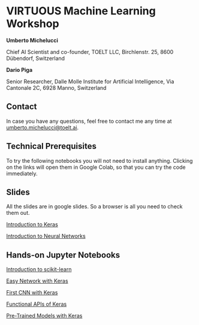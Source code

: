 # VIRTUOUS Machine Learning Workshop

**Umberto Michelucci**

Chief AI Scientist and co-founder, TOELT LLC, Birchlenstr. 25, 8600 Dübendorf, Switzerland

**Dario Piga**

Senior Researcher, Dalle Molle Institute for Artificial Intelligence, Via Cantonale 2C, 6928 Manno, Switzerland


## Contact

In case you have any questions, feel free to contact me any time at [umberto.michelucci@toelt.ai](mailto:umberto.michelucci@toelt.ai).

## Technical Prerequisites

To try the following notebooks you will not need to install anything. Clicking on the links will open them in Google Colab, so that you can try the code immediately.

## Slides

All the slides are in google slides. So a browser is all you need to check them out.

[Introduction to Keras](https://docs.google.com/presentation/d/1WdhHCRyjucaeX0ZM2g3XgZAqWmUdsVz6E5q6UwXfhC0/edit?usp=sharing)

[Introduction to Neural Networks](https://docs.google.com/presentation/d/1OwXjj_ZR3yMpmpFbQ71B4aNkuiUkoWAsdUKQJaiv1QA/edit?usp=sharing)

## Hands-on Jupyter Notebooks

[Introduction to scikit-learn](http://colab.research.google.com/github/toelt-llc/VIRTUOUS-ML-Lecture/blob/main/code/Classification%20Example%20with%20scikit-learn.ipynb)

[Easy Network with Keras](http://colab.research.google.com/github/toelt-llc/VIRTUOUS-ML-Lecture/blob/main/code/Easy%20NN%20with%20Keras.ipynb)

[First CNN with Keras](http://colab.research.google.com/github/toelt-llc/VIRTUOUS-ML-Lecture/blob/main/code/First%20example%20of%20a%20CNN%20with%20the%20MNIST%20dataset.ipynb)

[Functional APIs of Keras](http://colab.research.google.com/github/toelt-llc/VIRTUOUS-ML-Lecture/blob/main/code/Keras%20Functional%20APIs%20with%20TF2%20-%20First%20steps.ipynb)

[Pre-Trained Models with Keras](http://colab.research.google.com/github/toelt-llc/VIRTUOUS-ML-Lecture/blob/main/code/Pre-trained-models_with_keras_applications.ipynb)
